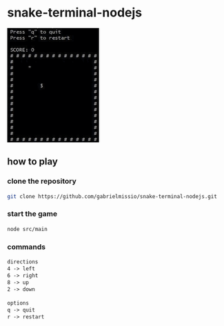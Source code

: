 

# snake-terminal-nodejs

![](public/gameplay.gif)

## how to play

### clone the repository
```bash
git clone https://github.com/gabrielmissio/snake-terminal-nodejs.git
```

### start the game
```bash
node src/main
```

### commands

```properties
directions
4 -> left
6 -> right
8 -> up
2 -> down

options
q -> quit
r -> restart
```
